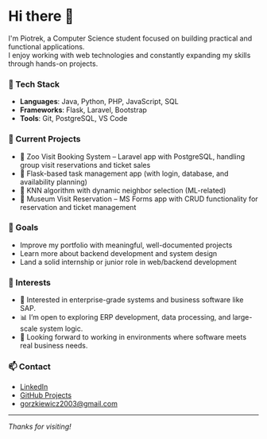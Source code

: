 # Hi there 👋

I'm Piotrek, a Computer Science student focused on building practical and functional applications.  
I enjoy working with web technologies and constantly expanding my skills through hands-on projects.

### 🔧 Tech Stack
- **Languages**: Java, Python, PHP, JavaScript, SQL
- **Frameworks**: Flask, Laravel, Bootstrap
- **Tools**: Git, PostgreSQL, VS Code

### 🚀 Current Projects
- 🐘 Zoo Visit Booking System – Laravel app with PostgreSQL, handling group visit reservations and ticket sales 
- 🐍 Flask-based task management app (with login, database, and availability planning)
- 🧠 KNN algorithm with dynamic neighbor selection (ML-related)
- 🎫 Museum Visit Reservation – MS Forms app with CRUD functionality for reservation and ticket management

### 🎯 Goals
- Improve my portfolio with meaningful, well-documented projects
- Learn more about backend development and system design
- Land a solid internship or junior role in web/backend development

### 📌 Interests
- 🧠 Interested in enterprise-grade systems and business software like SAP.  
- 📊 I’m open to exploring ERP development, data processing, and large-scale system logic.  
- 🚀 Looking forward to working in environments where software meets real business needs.

### 📫 Contact
- [LinkedIn](https://linkedin.com/in/pgorzkiewicz)  
- [GitHub Projects](https://github.com/g0rzki?tab=repositories)  
- [gorzkiewicz2003@gmail.com](mailto:gorzkiewicz2003@gmail.com)

---

_Thanks for visiting!_

